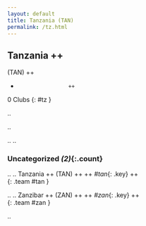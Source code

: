 ```yaml
---
layout: default
title: Tanzania (TAN)
permalink: /tz.html
---
```



## Tanzania   ++
(TAN)  ++
-                     ++
0 Clubs
{: #tz }


.. 




.. 




.. 
.. 


### Uncategorized _(2)_{:.count}


..
..
Tanzania  ++
 (TAN) ++
 ++
_#tan_{: .key} ++
<br>
{: .team #tan }

..
..
Zanzibar  ++
 (ZAN) ++
 ++
_#zan_{: .key} ++
<br>
{: .team #zan }




.. 
 
